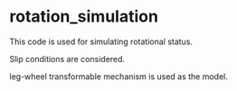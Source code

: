 # rotation_simulation

This code is used for simulating rotational status.

Slip conditions are considered.

leg-wheel transformable mechanism is used as the model.
